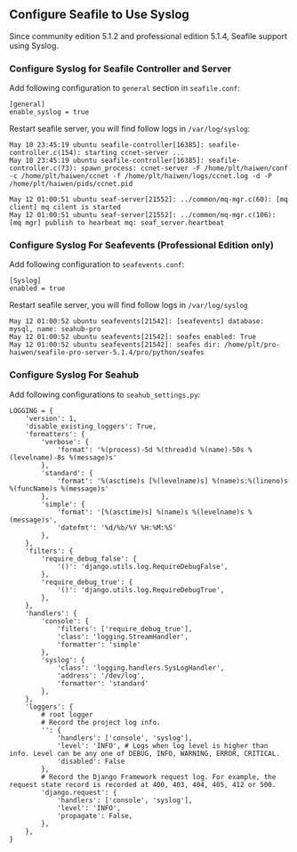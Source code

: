## Configure Seafile to Use Syslog

Since community edition 5.1.2 and professional edition 5.1.4, Seafile support using Syslog.

### Configure Syslog for Seafile Controller and Server

Add following configuration to `general` section in `seafile.conf`:
```
[general]
enable_syslog = true
```

Restart seafile server, you will find follow logs in `/var/log/syslog`:
```
May 10 23:45:19 ubuntu seafile-controller[16385]: seafile-controller.c(154): starting ccnet-server ...
May 10 23:45:19 ubuntu seafile-controller[16385]: seafile-controller.c(73): spawn_process: ccnet-server -F /home/plt/haiwen/conf -c /home/plt/haiwen/ccnet -f /home/plt/haiwen/logs/ccnet.log -d -P /home/plt/haiwen/pids/ccnet.pid
```
```
May 12 01:00:51 ubuntu seaf-server[21552]: ../common/mq-mgr.c(60): [mq client] mq cilent is started
May 12 01:00:51 ubuntu seaf-server[21552]: ../common/mq-mgr.c(106): [mq mgr] publish to hearbeat mq: seaf_server.heartbeat
```

### Configure Syslog For Seafevents (Professional Edition only)

Add following configuration to `seafevents.conf`:
```
[Syslog]
enabled = true
```

Restart seafile server, you will find follow logs in `/var/log/syslog`
```
May 12 01:00:52 ubuntu seafevents[21542]: [seafevents] database: mysql, name: seahub-pro
May 12 01:00:52 ubuntu seafevents[21542]: seafes enabled: True
May 12 01:00:52 ubuntu seafevents[21542]: seafes dir: /home/plt/pro-haiwen/seafile-pro-server-5.1.4/pro/python/seafes
```

### Configure Syslog For Seahub

Add following configurations to `seahub_settings.py`:

```
LOGGING = {
    'version': 1,
    'disable_existing_loggers': True,
    'formatters': {
        'verbose': {
            'format': '%(process)-5d %(thread)d %(name)-50s %(levelname)-8s %(message)s'
        },
        'standard': {
            'format': '%(asctime)s [%(levelname)s] %(name)s:%(lineno)s %(funcName)s %(message)s'
        },
        'simple': {
            'format': '[%(asctime)s] %(name)s %(levelname)s %(message)s',
            'datefmt': '%d/%b/%Y %H:%M:%S'
        },
    },
    'filters': {
        'require_debug_false': {
            '()': 'django.utils.log.RequireDebugFalse',
        },
        'require_debug_true': {
            '()': 'django.utils.log.RequireDebugTrue',
        },
    },
    'handlers': {
        'console': {
            'filters': ['require_debug_true'],
            'class': 'logging.StreamHandler',
            'formatter': 'simple'
        },
        'syslog': {
            'class': 'logging.handlers.SysLogHandler',
            'address': '/dev/log',
            'formatter': 'standard'
        },
    },
    'loggers': {
        # root logger
        # Record the project log info.
        '': {
            'handlers': ['console', 'syslog'],
            'level': 'INFO', # Logs when log level is higher than info. Level can be any one of DEBUG, INFO, WARNING, ERROR, CRITICAL.
            'disabled': False
        },
        # Record the Django Framework request log. For example, the request state record is recorded at 400, 403, 404, 405, 412 or 500.
        'django.request': {
            'handlers': ['console', 'syslog'],
            'level': 'INFO',
            'propagate': False,
        },
    },
}
```
